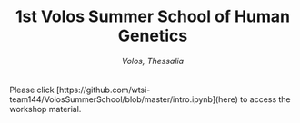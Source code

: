 <div align="center">
<h1>1st Volos Summer School of Human Genetics</h1>
<i>Volos, Thessalia</i>
</div>
<br>
<br>
Please click [https://github.com/wtsi-team144/VolosSummerSchool/blob/master/intro.ipynb](here) to access the workshop material.
